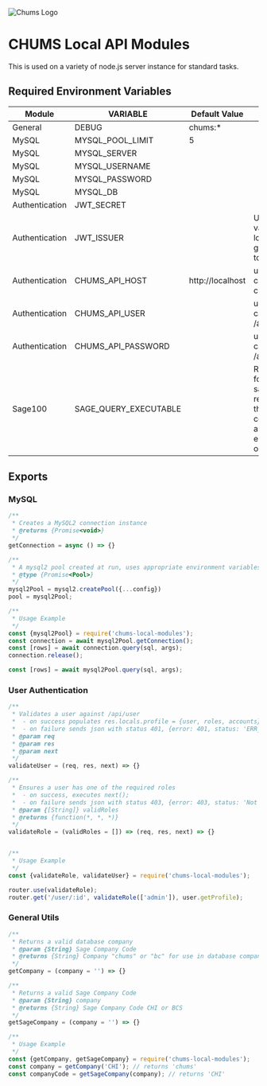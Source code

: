 ![Chums Logo](https://intranet.chums.com/images/chums/chums-badge-120x120.png)
# CHUMS Local API Modules
This is used on a variety of node.js server instance for standard tasks.

## Required Environment Variables
Module | VARIABLE | Default Value | notes
--- | --- | --- | ---
General | DEBUG | chums:*
MySQL | MYSQL_POOL_LIMIT | 5
MySQL | MYSQL_SERVER 
MySQL | MYSQL_USERNAME
MySQL | MYSQL_PASSWORD
MySQL | MYSQL_DB
Authentication | JWT_SECRET
Authentication | JWT_ISSUER | | Used to validate if locally generated token
Authentication | CHUMS_API_HOST | http://localhost | used for calls to chums /api
Authentication | CHUMS_API_USER | | used for API calls to /api/user
Authentication | CHUMS_API_PASSWORD | | used for API calls to /api/user
Sage100 | SAGE_QUERY_EXECUTABLE | | Required for sageQuery, requires that ODBC connections are established on server



## Exports
### MySQL
```javascript
/**
 * Creates a MySQL2 connection instance
 * @returns {Promise<void>}
 */
getConnection = async () => {}

/**
 * A mysql2 pool created at run, uses appropriate environment variables 
 * @type {Promise<Pool>}
 */
mysql2Pool = mysql2.createPool({...config})
pool = mysql2Pool;

/**
 * Usage Example
 */
const {mysql2Pool} = require('chums-local-modules');
const connection = await mysql2Pool.getConnection();
const [rows] = await connection.query(sql, args);
connection.release();

const [rows] = await mysql2Pool.query(sql, args);

```

### User Authentication
```javascript
/**
 * Validates a user against /api/user
 *  - on success populates res.locals.profile = {user, roles, accounts}
 *  - on failure sends json with status 401, {error: 401, status: 'ERR_NOT_AUTHORIZED'}
 * @param req
 * @param res
 * @param next
 */
validateUser = (req, res, next) => {}

/**
 * Ensures a user has one of the required roles
 *  - on success, executes next();
 *  - on failure sends json with status 403, {error: 403, status: 'Not Authorized'}
 * @param {[String]} validRoles
 * @returns {function(*, *, *)}
 */
validateRole = (validRoles = []) => (req, res, next) => {}


/**
 * Usage Example
 */
const {validateRole, validateUser} = require('chums-local-modules');

router.use(validateRole);
router.get('/user/:id', validateRole(['admin']), user.getProfile);
```
    
### General Utils
```javascript
/**
 * Returns a valid database company
 * @param {String} Sage Company Code
 * @returns {String} Company "chums" or "bc" for use in database company fields
 */
getCompany = (company = '') => {}

/**
 * Returns a valid Sage Company Code
 * @param {String} company
 * @returns {String} Sage Company Code CHI or BCS
 */
getSageCompany = (company = '') => {}

/**
 * Usage Example
 */
const {getCompany, getSageCompany} = require('chums-local-modules');
const company = getCompany('CHI'); // returns 'chums'
const companyCode = getSageCompany(company); // returns 'CHI'
```
